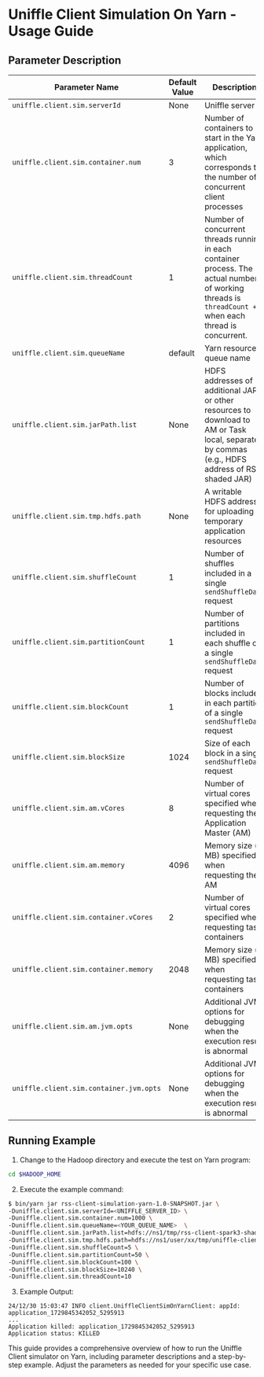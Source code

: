 <!--
  ~ Licensed to the Apache Software Foundation (ASF) under one or more
  ~ contributor license agreements.  See the NOTICE file distributed with
  ~ this work for additional information regarding copyright ownership.
  ~ The ASF licenses this file to You under the Apache License, Version 2.0
  ~ (the "License"); you may not use this file except in compliance with
  ~ the License.  You may obtain a copy of the License at
  ~
  ~    http://www.apache.org/licenses/LICENSE-2.0
  ~
  ~ Unless required by applicable law or agreed to in writing, software
  ~ distributed under the License is distributed on an "AS IS" BASIS,
  ~ WITHOUT WARRANTIES OR CONDITIONS OF ANY KIND, either express or implied.
  ~ See the License for the specific language governing permissions and
  ~ limitations under the License.
  -->

# Uniffle Client Simulation On Yarn - Usage Guide

## Parameter Description

| Parameter Name                               | Default Value | Description                                                                                                                                               |
|----------------------------------------------|---------------|-----------------------------------------------------------------------------------------------------------------------------------------------------------|
| `uniffle.client.sim.serverId`                | None          | Uniffle server ID                                                                                                                                         |
| `uniffle.client.sim.container.num`           | 3             | Number of containers to start in the Yarn application, which corresponds to the number of concurrent client processes                                     |
| `uniffle.client.sim.threadCount`             | 1             | Number of concurrent threads running in each container process. The actual number of working threads is `threadCount + 1` when each thread is concurrent. |
| `uniffle.client.sim.queueName`               | default       | Yarn resource queue name                                                                                                                                  |
| `uniffle.client.sim.jarPath.list`            | None          | HDFS addresses of additional JARs or other resources to download to AM or Task local, separated by commas (e.g., HDFS address of RSS shaded JAR)          |
| `uniffle.client.sim.tmp.hdfs.path`           | None          | A writable HDFS address for uploading temporary application resources                                                                                     |
| `uniffle.client.sim.shuffleCount`            | 1             | Number of shuffles included in a single `sendShuffleData` request                                                                                         |
| `uniffle.client.sim.partitionCount`          | 1             | Number of partitions included in each shuffle of a single `sendShuffleData` request                                                                       |
| `uniffle.client.sim.blockCount`              | 1             | Number of blocks included in each partition of a single `sendShuffleData` request                                                                         |
| `uniffle.client.sim.blockSize`               | 1024          | Size of each block in a single `sendShuffleData` request                                                                                                  |
| `uniffle.client.sim.am.vCores`               | 8             | Number of virtual cores specified when requesting the Application Master (AM)                                                                             |
| `uniffle.client.sim.am.memory`               | 4096          | Memory size (in MB) specified when requesting the AM                                                                                                      |
| `uniffle.client.sim.container.vCores`        | 2             | Number of virtual cores specified when requesting task containers                                                                                         |
| `uniffle.client.sim.container.memory`        | 2048          | Memory size (in MB) specified when requesting task containers                                                                                             |
| `uniffle.client.sim.am.jvm.opts`             | None          | Additional JVM options for debugging when the execution result is abnormal                                                                                |
| `uniffle.client.sim.container.jvm.opts`      | None          | Additional JVM options for debugging when the execution result is abnormal                                                                                |

## Running Example

1. Change to the Hadoop directory and execute the test on Yarn program:

```bash
cd $HADOOP_HOME
```

2. Execute the example command:

```bash
$ bin/yarn jar rss-client-simulation-yarn-1.0-SNAPSHOT.jar \
-Duniffle.client.sim.serverId=<UNIFFLE_SERVER_ID> \
-Duniffle.client.sim.container.num=1000 \
-Duniffle.client.sim.queueName=<YOUR_QUEUE_NAME>  \
-Duniffle.client.sim.jarPath.list=hdfs://ns1/tmp/rss-client-spark3-shaded.jar  \
-Duniffle.client.sim.tmp.hdfs.path=hdfs://ns1/user/xx/tmp/uniffle-client-sim/  \
-Duniffle.client.sim.shuffleCount=5 \
-Duniffle.client.sim.partitionCount=50 \
-Duniffle.client.sim.blockCount=100 \
-Duniffle.client.sim.blockSize=10240 \
-Duniffle.client.sim.threadCount=10
```

3. Example Output:

```plaintext
24/12/30 15:03:47 INFO client.UniffleClientSimOnYarnClient: appId: application_1729845342052_5295913
...
Application killed: application_1729845342052_5295913
Application status: KILLED
```

This guide provides a comprehensive overview of how to run the Uniffle Client simulator on Yarn, including parameter descriptions and a step-by-step example. Adjust the parameters as needed for your specific use case.
